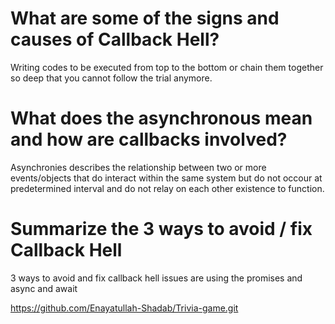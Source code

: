 # What are some of the signs and causes of Callback Hell?
Writing codes to be executed from top to the bottom or chain them together so deep that you cannot follow the trial anymore.

# What does the asynchronous mean and how are callbacks involved?
Asynchronies describes the relationship between two or more events/objects that do interact within the same system but do not occour at predetermined interval and do not relay on each other existence to function.

# Summarize the 3 ways to avoid / fix Callback Hell
3 ways to avoid and fix callback hell issues are using the promises and async and await


https://github.com/Enayatullah-Shadab/Trivia-game.git